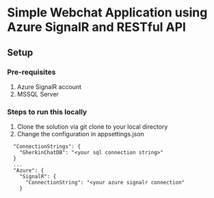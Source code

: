 ﻿# Simple Webchat Application using Azure SignalR and RESTful API

## Setup
### Pre-requisites
1. Azure SignalR account
2. MSSQL Server

### Steps to run this locally
1. Clone the solution via git clone to your local directory
2. Change the configuration in appsettings.json
```
  "ConnectionStrings": {
    "GherkinChatDB": "<your sql connection string>"
  }
  ...
  "Azure": {
    "SignalR": {
      "ConnectionString": "<your azure signalr connection"
    }
```

